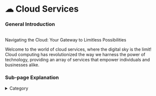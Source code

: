 

# ☁ Cloud Services

### **General Introduction**

\
Navigating the Cloud: Your Gateway to Limitless Possibilities

Welcome to the world of cloud services, where the digital sky is the limit! Cloud computing has revolutionized the way we harness the power of technology, providing an array of services that empower individuals and businesses alike.

### Sub-page Explanation


<details>

<summary>Category</summary>

Kubernetes, cloud computing, DevOps, cloud services, hosting platform, container orchestration, cloud infrastructure, cloud deployment, cloud management, cloud technology, cloud solutions&#x20;

</details>
